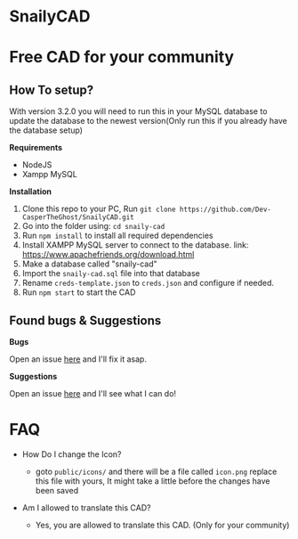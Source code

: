 # SnailyCAD

# Free CAD for your community

## How To setup?

With version 3.2.0 you will need to run this in your MySQL database to update the database to the newest version(Only run this if you already have the database setup)

**Requirements**

- NodeJS
- Xampp MySQL

**Installation**

1. Clone this repo to your PC, Run `git clone https://github.com/Dev-CasperTheGhost/SnailyCAD.git`
2. Go into the folder using: `cd snaily-cad`
3. Run `npm install` to install all required dependencies
4. Install XAMPP MySQL server to connect to the database. link: https://www.apachefriends.org/download.html
5. Make a database called "snaily-cad"
6. Import the `snaily-cad.sql` file into that database
7. Rename `creds-template.json` to `creds.json` and configure if needed.
8. Run `npm start` to start the CAD

## Found bugs & Suggestions

**Bugs**

Open an issue [here](https://github.com/Dev-CasperTheGhost/snaily-cad/issues/new) and I'll fix it asap.

**Suggestions**

Open an issue [here](https://github.com/Dev-CasperTheGhost/snaily-cad/issues/new) and I'll see what I can do!

# FAQ

- How Do I change the Icon?

  - goto `public/icons/` and there will be a file called `icon.png` replace this file with yours, It might take a little before the changes have been saved

- Am I allowed to translate this CAD?
  - Yes, you are allowed to translate this CAD. (Only for your community)
